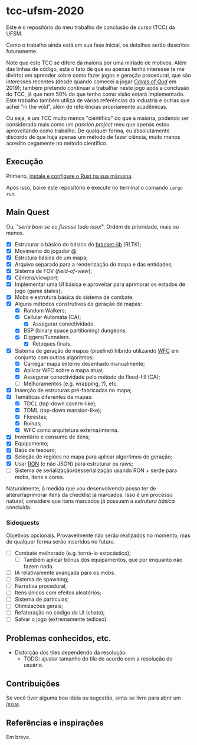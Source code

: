 # tcc-ufsm-2020
Este é o repositório do meu trabalho de conclusão de curso (TCC) da UFSM.

Como o trabalho ainda está em sua fase inicial, os detalhes serão descritos
futuramente.

Note que este TCC se difere da maioria por uma miríade de motivos. Além das
linhas de código, está o fato de que eu apenas tenho interesse (e me divirto) em
aprender sobre como fazer jogos e geração procedural, que são interesses
recentes (desde quando comecei a jogar [_Caves of
Qud_](https://store.steampowered.com/app/333640/Caves_of_Qud/) em 2019); também
pretendo continuar a trabalhar neste jogo após a conclusão do TCC, já que nem
50% do que tenho como visão estará implementado. Este trabalho também utiliza
de várias referências da indústria e outras que achei "in the wild", além de
referências propriamente acadêmicas.

Ou seja, é um TCC muito menos "científico" do que a maioria, podendo ser
considerado mais como um _passion project_ meu que apenas estou aproveitando
como trabalho. De qualquer forma, eu absolutamente discordo de que haja apenas
um método de fazer ciência, muito menos acredito cegamente no método científico.

## Execução
Primeiro, [instale e configure o Rust na sua
máquina](https://doc.rust-lang.org/book/ch01-01-installation.html).

Após isso, baixe este repositório e execute no terminal o comando ```cargo run```.

## Main Quest
Ou, _"seria bom se eu fizesse tudo isso!_". Ordem de prioridade, mais ou menos.
- [x] Estruturar o básico do básico do [bracket-lib](https://github.com/thebracket/bracket-lib) 
  (RLTK);
- [x] Movimento do jogador @;
- [x] Estrutura básica de um mapa;
- [x] Arquivo separado para a renderização do mapa e das entidades;
- [x] Sistema de FOV (_field-of-view_);
- [x] Câmera/viewport;
- [x] Implementar uma UI básica e aproveitar para aprimorar os estados de jogo (game states);
- [x] Mobs e estrutura básica do sistema de combate;
- [x] Alguns métodos construtivos de geração de mapas:
    - [x] Random Walkers;
    - [x] Cellular Automata (CA);
        - [x] Assegurar conectividade.
    - [x] BSP (binary space partitioning) dungeons;
    - [x] Diggers/Tunnelers.
        - [x] Retoques finais.
- [x] Sistema de geração de mapas (pipeline) híbrido utilizando
  [WFC](https://github.com/mxgmn/WaveFunctionCollapse) em conjunto com outros algoritmos;
  - [x] Carregar mapa externo desenhado manualmente;
  - [x] Aplicar WFC sobre o mapa atual;
  - [x] Assegurar conectividade pelo método do flood-fill (CA);
  - [ ] Melhoramentos (e.g. wrapping, ?), etc. 
- [x] Inserção de estruturas pré-fabricadas no mapa;
- [x] Temáticas diferentes de mapas:
    - [x] TDCL (top-down cavern-like);
    - [x] TDML (top-down mansion-like);
    - [x] Florestas;
    - [x] Ruínas;
    - [x] WFC como arquitetura externa/interna.
- [x] Inventário e consumo de itens;
- [x] Equipamento;
- [x] Baús de tesouro;
- [x] Seleção de regiões no mapa para aplicar algoritmos de geração;
- [x] Usar [RON](https://github.com/ron-rs/ron) (e não JSON) para estruturar os raws;
- [ ] Sistema de serialização/desserialização usando RON +
  serde para mobs, itens e cores.

Naturalmente, à medida que vou desenvolvendo posso ter de 
alterar/aprimorar itens da checklist já marcados. Isso é um processo natural;
considere que itens marcados já possuem a _estrutura básica_ concluída. 

###  Sidequests
Objetivos opcionais. Provavelmente não serão realizados no momento, mas de
qualquer forma serão inseridos no futuro.
- [ ] Combate melhorado (e.g. torná-lo estocástico);
    - [ ] Também aplicar bônus dos equipamentos, que por enquanto não fazem
      nada.
- [ ] IA relativamente avançada para os mobs.
- [ ] Sistema de spawning;
- [ ] Narrativa procedural;
- [ ] Itens únicos com efeitos aleatórios;
- [ ] Sistema de partículas;
- [ ] Otimizações gerais;
- [ ] Refatoração no código da UI (chato);
- [ ] Salvar o jogo (extremamente tedioso).

## Problemas conhecidos, etc.
- Distorção dos tiles dependendo da resolução.
    - TODO: ajustar tamanho do tile de acordo com a resolução do usuário.

## Contribuições
Se você tiver alguma boa ideia ou sugestão, sinta-se livre para abrir um 
[_issue_](https://github.com/pprobst/tcc-ufsm-2020/issues/new).

## Referências e inspirações
Em breve.

